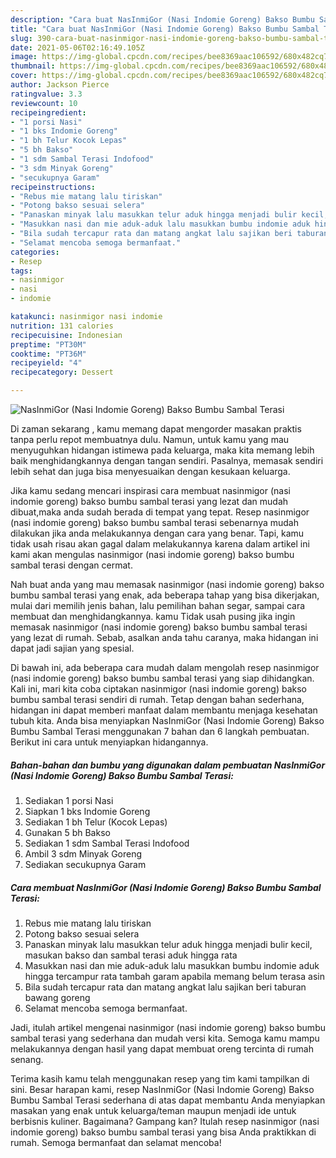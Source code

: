```yaml
---
description: "Cara buat NasInmiGor (Nasi Indomie Goreng) Bakso Bumbu Sambal Terasi yang lezat Untuk Jualan"
title: "Cara buat NasInmiGor (Nasi Indomie Goreng) Bakso Bumbu Sambal Terasi yang lezat Untuk Jualan"
slug: 390-cara-buat-nasinmigor-nasi-indomie-goreng-bakso-bumbu-sambal-terasi-yang-lezat-untuk-jualan
date: 2021-05-06T02:16:49.105Z
image: https://img-global.cpcdn.com/recipes/bee8369aac106592/680x482cq70/nasinmigor-nasi-indomie-goreng-bakso-bumbu-sambal-terasi-foto-resep-utama.jpg
thumbnail: https://img-global.cpcdn.com/recipes/bee8369aac106592/680x482cq70/nasinmigor-nasi-indomie-goreng-bakso-bumbu-sambal-terasi-foto-resep-utama.jpg
cover: https://img-global.cpcdn.com/recipes/bee8369aac106592/680x482cq70/nasinmigor-nasi-indomie-goreng-bakso-bumbu-sambal-terasi-foto-resep-utama.jpg
author: Jackson Pierce
ratingvalue: 3.3
reviewcount: 10
recipeingredient:
- "1 porsi Nasi"
- "1 bks Indomie Goreng"
- "1 bh Telur Kocok Lepas"
- "5 bh Bakso"
- "1 sdm Sambal Terasi Indofood"
- "3 sdm Minyak Goreng"
- "secukupnya Garam"
recipeinstructions:
- "Rebus mie matang lalu tiriskan"
- "Potong bakso sesuai selera"
- "Panaskan minyak lalu masukkan telur aduk hingga menjadi bulir kecil, masukan bakso dan sambal terasi aduk hingga rata"
- "Masukkan nasi dan mie aduk-aduk lalu masukkan bumbu indomie aduk hingga tercampur rata tambah garam apabila memang belum terasa asin"
- "Bila sudah tercapur rata dan matang angkat lalu sajikan beri taburan bawang goreng"
- "Selamat mencoba semoga bermanfaat."
categories:
- Resep
tags:
- nasinmigor
- nasi
- indomie

katakunci: nasinmigor nasi indomie 
nutrition: 131 calories
recipecuisine: Indonesian
preptime: "PT30M"
cooktime: "PT36M"
recipeyield: "4"
recipecategory: Dessert

---
```



![NasInmiGor (Nasi Indomie Goreng) Bakso Bumbu Sambal Terasi](https://img-global.cpcdn.com/recipes/bee8369aac106592/680x482cq70/nasinmigor-nasi-indomie-goreng-bakso-bumbu-sambal-terasi-foto-resep-utama.jpg)

Di zaman  sekarang , kamu memang dapat mengorder masakan praktis tanpa perlu repot membuatnya dulu. Namun, untuk kamu yang mau menyuguhkan hidangan istimewa pada keluarga, maka kita memang lebih baik menghidangkannya dengan tangan sendiri. Pasalnya, memasak sendiri lebih sehat dan juga bisa menyesuaikan dengan kesukaan keluarga.

Jika kamu sedang mencari inspirasi cara membuat nasinmigor (nasi indomie goreng) bakso bumbu sambal terasi yang lezat dan mudah dibuat,maka anda sudah berada di tempat yang tepat. Resep nasinmigor (nasi indomie goreng) bakso bumbu sambal terasi  sebenarnya mudah dilakukan jika anda melakukannya dengan cara yang benar. Tapi, kamu tidak usah risau akan gagal dalam melakukannya 
karena dalam artikel ini kami akan mengulas nasinmigor (nasi indomie goreng) bakso bumbu sambal terasi dengan cermat.  



Nah buat anda yang mau memasak nasinmigor (nasi indomie goreng) bakso bumbu sambal terasi yang enak, ada beberapa tahap yang bisa dikerjakan, mulai dari memilih jenis bahan, lalu pemilihan bahan segar, sampai cara membuat dan menghidangkannya. kamu Tidak usah pusing jika ingin memasak nasinmigor (nasi indomie goreng) bakso bumbu sambal terasi yang lezat di rumah. Sebab, asalkan anda  tahu caranya, maka hidangan ini dapat jadi sajian yang spesial.

Di bawah ini, ada beberapa cara mudah dalam mengolah resep nasinmigor (nasi indomie goreng) bakso bumbu sambal terasi yang siap dihidangkan. Kali ini, mari kita coba ciptakan nasinmigor (nasi indomie goreng) bakso bumbu sambal terasi sendiri di rumah. Tetap dengan bahan sederhana, hidangan ini dapat memberi manfaat dalam membantu menjaga kesehatan tubuh kita. Anda bisa menyiapkan NasInmiGor (Nasi Indomie Goreng) Bakso Bumbu Sambal Terasi menggunakan 7 bahan dan 6 langkah pembuatan. Berikut ini cara untuk menyiapkan hidangannya.

<!--inarticleads1-->

##### Bahan-bahan dan bumbu yang digunakan dalam pembuatan NasInmiGor (Nasi Indomie Goreng) Bakso Bumbu Sambal Terasi:

1. Sediakan 1 porsi Nasi
1. Siapkan 1 bks Indomie Goreng
1. Sediakan 1 bh Telur (Kocok Lepas)
1. Gunakan 5 bh Bakso
1. Sediakan 1 sdm Sambal Terasi Indofood
1. Ambil 3 sdm Minyak Goreng
1. Sediakan secukupnya Garam




<!--inarticleads2-->

##### Cara membuat NasInmiGor (Nasi Indomie Goreng) Bakso Bumbu Sambal Terasi:

1. Rebus mie matang lalu tiriskan
1. Potong bakso sesuai selera
1. Panaskan minyak lalu masukkan telur aduk hingga menjadi bulir kecil, masukan bakso dan sambal terasi aduk hingga rata
1. Masukkan nasi dan mie aduk-aduk lalu masukkan bumbu indomie aduk hingga tercampur rata tambah garam apabila memang belum terasa asin
1. Bila sudah tercapur rata dan matang angkat lalu sajikan beri taburan bawang goreng
1. Selamat mencoba semoga bermanfaat.




Jadi, itulah artikel mengenai  nasinmigor (nasi indomie goreng) bakso bumbu sambal terasi  yang sederhana dan mudah versi kita. Semoga kamu mampu melakukannya dengan hasil yang dapat membuat oreng tercinta di rumah senang. 

Terima kasih kamu telah menggunakan resep yang tim kami tampilkan di sini. Besar harapan kami, resep  NasInmiGor (Nasi Indomie Goreng) Bakso Bumbu Sambal Terasi sederhana di atas dapat membantu Anda menyiapkan masakan yang enak untuk keluarga/teman maupun menjadi ide untuk berbisnis kuliner. Bagaimana? Gampang kan? Itulah resep nasinmigor (nasi indomie goreng) bakso bumbu sambal terasi yang bisa Anda praktikkan di rumah. Semoga bermanfaat dan selamat mencoba!

